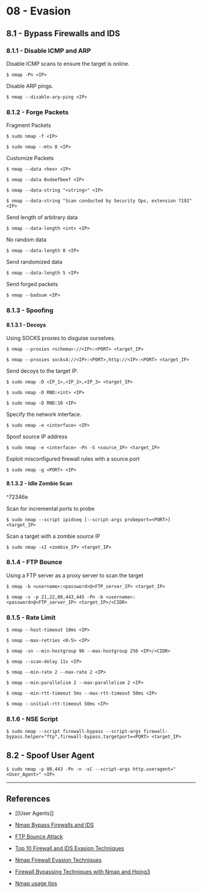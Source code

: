 # 08 - Evasion

## 8.1 - Bypass Firewalls and IDS

### 8.1.1 - Disable ICMP and ARP

Disable ICMP scans to ensure the target is online.

```
$ nmap -Pn <IP>
```

Disable ARP pings.

```
$ nmap --disable-arp-ping <IP>
```

### 8.1.2 - Forge Packets

Fragment Packets

```
$ sudo nmap -f <IP>

$ sudo nmap --mtu 8 <IP>
```

Customize Packets

```
$ nmap --data <hex> <IP>

$ nmap --data 0xdeefbeef <IP>

$ nmap --data-string "<string>" <IP>

$ nmap --data-string "Scan conducted by Security Ops, extension 7192" <IP>
```

Send length of arbitrary data

```
$ nmap --data-length <int> <IP>
```

No random data

```
$ nmap --data-length 0 <IP>
```

Send randomized data

```
$ nmap --data-length 5 <IP>
```

Send forged packets

```
$ nmap --badsum <IP>
```

### 8.1.3 -  Spoofing

#### 8.1.3.1 - Decoys

Using SOCKS proxies to disguise ourselves.

```
$ nmap --proxies <schema>://<IP>:<PORT> <target_IP>

$ nmap --proxies socks4://<IP>:<PORT>,http://<IP>:<PORT> <target_IP>
```

Send decoys to the target IP.

```
$ sudo nmap -D <IP_1>,<IP_2>,<IP_3> <target_IP>

$ sudo nmap -D RND:<int> <IP>

$ sudo nmap -D RND:10 <IP>
```

Specify the network interface.

```
$ sudo nmap -e <interface> <IP>
```

Spoof source IP address

```
$ sudo nmap -e <interface> -Pn -S <source_IP> <target_IP>
```

Exploit misconfigured firewall rules with a source port

```
$ sudo nmap -g <PORT> <IP>
```

#### 8.1.3.2 - Idle Zombie Scan

^72346e

Scan for incremental ports to probe

```
$ sudo nmap --script ipidseq [--script-args probeport=<PORT>] <target_IP>
```

Scan a target with a zombie source IP

```
$ sudo nmap -sI <zombie_IP> <target_IP>
```

### 8.1.4 -  FTP Bounce

Using a FTP server as a proxy server to scan the target

```
$ nmap -b <username>:<password>@<FTP_server_IP> <target_IP>

$ nmap -v -p 21,22,80,443,445 -Pn -b <username>:<password>@<FTP_server_IP> <target_IP>/<CIDR>
```

### 8.1.5 -  Rate Limit

```
$ nmap --host-timeout 10ms <IP>

$ nmap --max-retries <0-5> <IP>

$ nmap -sn --min-hostgroup 96 --max-hostgroup 256 <IP>/<CIDR>

$ nmap --scan-delay 11s <IP>

$ nmap --min-rate 2 --max-rate 2 <IP>

$ nmap --min-parallelism 2 --max-parallelism 2 <IP>

$ nmap --min-rtt-timeout 5ms --max-rtt-timeout 50ms <IP>

$ nmap --initial-rtt-timeout 50ms <IP>
```

### 8.1.6 -  NSE Script

```
$ sudo nmap --script firewall-bypass --script-args firewall-bypass.helper="ftp",firewall-bypass.targetport=<PORT> <target_IP>
```

## 8.2 - Spoof User Agent

```
$ sudo nmap -p 80,443 -Pn -n -sC --script-args http.useragent="<User_Agent>" <IP>
```

---
## References

- [[User Agents]]

- [Nmap Bypass Firewalls and IDS](https://nmap.org/book/man-bypass-firewalls-ids.html)

- [FTP Bounce Attack](https://book.hacktricks.xyz/pentesting/pentesting-ftp/ftp-bounce-attack)

- [Top 10 Firewall and IDS Evasion Techniques](https://medium.com/@IamLucif3r/top-10-firewall-ids-evasion-techniques-cb1e1cc06f24)

- [Nmap Firewall Evasion Techniques](https://www.dimz-it.com/berkas/Nmap_Firewall_Evasion_Techniques.pdf)

- [Firewall Bypassing Techniques with Nmap and Hping3](https://dzone.com/articles/firewall-bypassing-techniques-with-nmap-and-hping3)

- [Nmap usage tips](https://miloserdov.org/?p=3639)